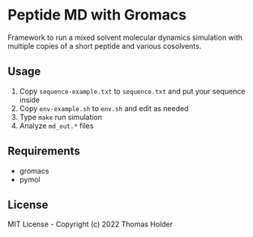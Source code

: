 # Peptide MD with Gromacs

Framework to run a mixed solvent molecular dynamics simulation with multiple
copies of a short peptide and various cosolvents.

## Usage

1. Copy `sequence-example.txt` to `sequence.txt` and put your sequence inside
2. Copy `env-example.sh` to `env.sh` and edit as needed
3. Type `make` run simulation
4. Analyze `md_out.*` files

## Requirements

* gromacs
* pymol

## License

MIT License - Copyright (c) 2022 Thomas Holder
